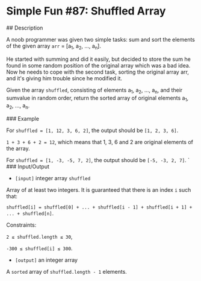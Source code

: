 # Simple Fun #87: Shuffled Array

## Description

A noob programmer was given two simple tasks: sum and sort the elements of the given array `arr` = [a<sub>1</sub>, a<sub>2</sub>, ..., a<sub>n</sub>].

He started with summing and did it easily, but decided to store the sum he found in some random position of the original array which was a bad idea. Now he needs to cope with the second task, sorting the original array arr, and it's giving him trouble since he modified it.

Given the array `shuffled`, consisting of elements a<sub>1</sub>, a<sub>2</sub>, ..., a<sub>n</sub>, and their sumvalue in random order, return the sorted array of original elements a<sub>1</sub>, a<sub>2</sub>, ..., a<sub>n</sub>.

### Example

For `shuffled = [1, 12, 3, 6, 2]`, the output should be `[1, 2, 3, 6]`.

`1 + 3 + 6 + 2 = 12`, which means that 1, 3, 6 and 2 are original elements of the array.

For `shuffled = [1, -3, -5, 7, 2]`, the output should be `[-5, -3, 2, 7]`.
`
### Input/Output

* `[input]` integer array `shuffled`

Array of at least two integers. It is guaranteed that there is an index `i` such that:

`shuffled[i] = shuffled[0] + ... + shuffled[i - 1] + shuffled[i + 1] + ... + shuffled[n]`.

Constraints:

`2 ≤ shuffled.length ≤ 30`,

`-300 ≤ shuffled[i] ≤ 300`.

* `[output]` an integer array

A `sorted` array of `shuffled.length - 1` elements.
